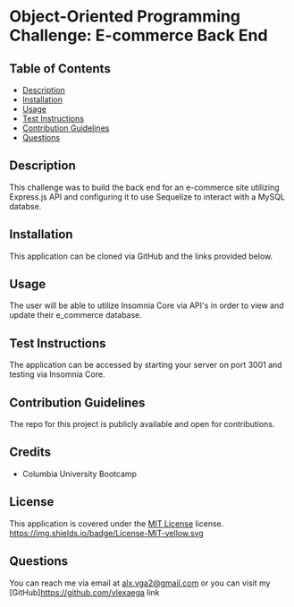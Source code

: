 # Object-Oriented Programming Challenge: E-commerce Back End

## Table of Contents

- [Description](#description)
- [Installation](#installation)
- [Usage](#usage)
- [Test Instructions](#testInstructions)
- [Contribution Guidelines](#contributionGuidelines)
- [Questions](#questions)

## Description

This challenge was to build the back end for an e-commerce site utilizing Express.js API and configuring it to use Sequelize to interact with a MySQL databse.

## Installation

This application can be cloned via GitHub and the links provided below.

## Usage

The user will be able to utilize Insomnia Core via API's in order to view and update their e_commerce database.

## Test Instructions

The application can be accessed by starting your server on port 3001 and testing via Insomnia Core.

## Contribution Guidelines

The repo for this project is publicly available and open for contributions.

## Credits

- Columbia University Bootcamp

## License

This application is covered under the [MIT License](P) license. https://img.shields.io/badge/License-MIT-yellow.svg

## Questions

You can reach me via email at alx.vga2@gmail.com or you can visit my [GitHub]https://github.com/vlexaega link
